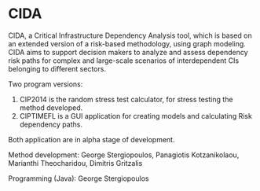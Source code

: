 CIDA
====

CIDA, a Critical Infrastructure Dependency Analysis tool, which is based on an extended version of a risk-based methodology, using graph modeling. CIDA aims to support decision makers to analyze and assess dependency risk paths for complex and large-scale scenarios of interdependent CIs belonging to different sectors.

Two program versions:

1. CIP2014 is the random stress test calculator, for stress testing the method developed.
2. CIPTIMEFL is a GUI application for creating models and calculating Risk dependency paths.

Both application are in alpha stage of development.

Method development: George Stergiopoulos, Panagiotis Kotzanikolaou, Marianthi Theocharidou, Dimitris Gritzalis

Programming (Java): George Stergiopoulos
